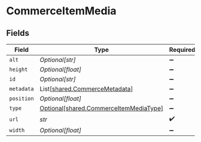 # CommerceItemMedia


## Fields

| Field                                                                                  | Type                                                                                   | Required                                                                               | Description                                                                            |
| -------------------------------------------------------------------------------------- | -------------------------------------------------------------------------------------- | -------------------------------------------------------------------------------------- | -------------------------------------------------------------------------------------- |
| `alt`                                                                                  | *Optional[str]*                                                                        | :heavy_minus_sign:                                                                     | N/A                                                                                    |
| `height`                                                                               | *Optional[float]*                                                                      | :heavy_minus_sign:                                                                     | N/A                                                                                    |
| `id`                                                                                   | *Optional[str]*                                                                        | :heavy_minus_sign:                                                                     | N/A                                                                                    |
| `metadata`                                                                             | List[[shared.CommerceMetadata](../../models/shared/commercemetadata.md)]               | :heavy_minus_sign:                                                                     | N/A                                                                                    |
| `position`                                                                             | *Optional[float]*                                                                      | :heavy_minus_sign:                                                                     | N/A                                                                                    |
| `type`                                                                                 | [Optional[shared.CommerceItemMediaType]](../../models/shared/commerceitemmediatype.md) | :heavy_minus_sign:                                                                     | N/A                                                                                    |
| `url`                                                                                  | *str*                                                                                  | :heavy_check_mark:                                                                     | N/A                                                                                    |
| `width`                                                                                | *Optional[float]*                                                                      | :heavy_minus_sign:                                                                     | N/A                                                                                    |